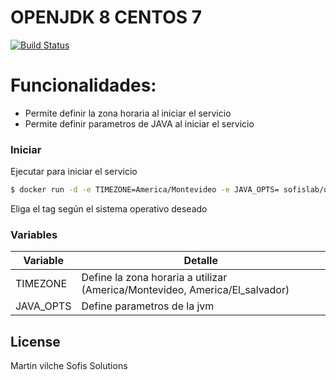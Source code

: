 # OPENJDK 8 CENTOS 7

[![Build Status](https://travis-ci.org/joemccann/dillinger.svg?branch=master)](https://travis-ci.org/joemccann/dillinger)


# Funcionalidades:

  - Permite definir la zona horaria al iniciar el servicio
  - Permite definir parametros de JAVA al iniciar el servicio

### Iniciar


Ejecutar para iniciar el servicio

```sh
$ docker run -d -e TIMEZONE=America/Montevideo -e JAVA_OPTS= sofislab/openjdk:jdk8-centos7
```
Eliga el tag según el sistema operativo deseado

### Variables


| Variable | Detalle |
| ------ | ------ |
| TIMEZONE | Define la zona horaria a utilizar (America/Montevideo, America/El_salvador) |
| JAVA_OPTS | Define parametros de la jvm |

License
----

Martin vilche
Sofis Solutions

